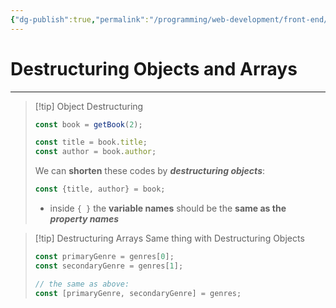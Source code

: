 ```yaml
---
{"dg-publish":true,"permalink":"/programming/web-development/front-end/react-js/00-essential-java-script/01-destructuring-objects-and-arrays/","tags":["programming","jsbasics","javascript","JS-Fundamentals"]}
---
```


# Destructuring Objects and Arrays

--- 

> [!tip] Object Destructuring
> ```javascript
> const book = getBook(2);
> 
> const title = book.title;
> const author = book.author;
> ```
> We can __shorten__ these codes by ___destructuring objects___:
> ```javascript
> const {title, author} = book;
> ```
> - inside `{ }` the __variable names__ should be the __same as the__ ___property names___

> [!tip] Destructuring Arrays
> Same thing with Destructuring Objects
> ```javascript
> const primaryGenre = genres[0];
> const secondaryGenre = genres[1];
> 
> // the same as above:
> const [primaryGenre, secondaryGenre] = genres;
> ```
